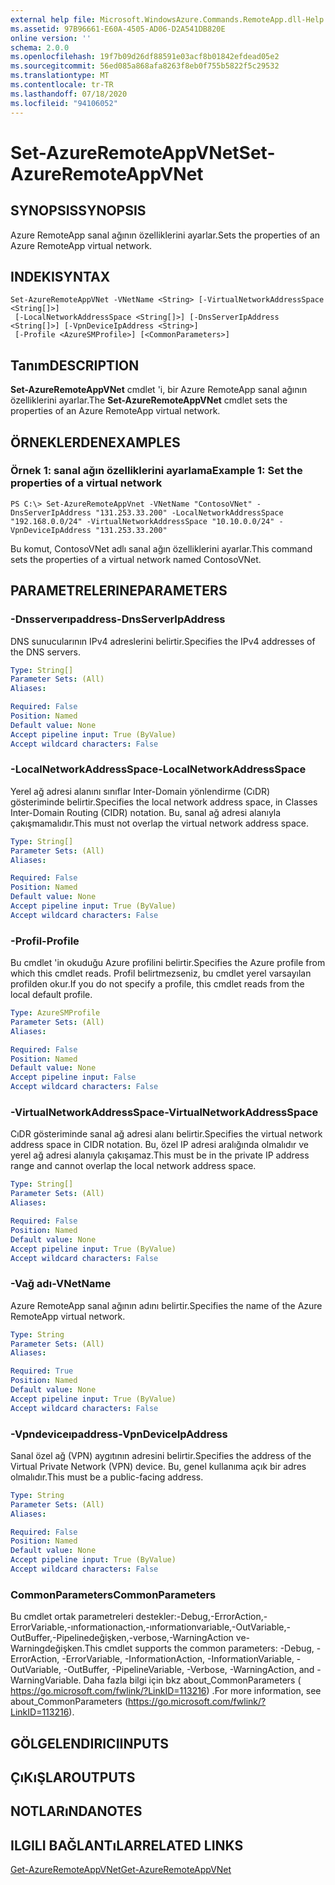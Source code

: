 ```yaml
---
external help file: Microsoft.WindowsAzure.Commands.RemoteApp.dll-Help.xml
ms.assetid: 97B96661-E60A-4505-AD06-D2A541DB820E
online version: ''
schema: 2.0.0
ms.openlocfilehash: 19f7b09d26df88591e03acf8b01842efdead05e2
ms.sourcegitcommit: 56ed085a868afa8263f8eb0f755b5822f5c29532
ms.translationtype: MT
ms.contentlocale: tr-TR
ms.lasthandoff: 07/18/2020
ms.locfileid: "94106052"
---
```

# <span data-ttu-id="b9139-101">Set-AzureRemoteAppVNet</span><span class="sxs-lookup"><span data-stu-id="b9139-101">Set-AzureRemoteAppVNet</span></span>

## <span data-ttu-id="b9139-102">SYNOPSIS</span><span class="sxs-lookup"><span data-stu-id="b9139-102">SYNOPSIS</span></span>
<span data-ttu-id="b9139-103">Azure RemoteApp sanal ağının özelliklerini ayarlar.</span><span class="sxs-lookup"><span data-stu-id="b9139-103">Sets the properties of an Azure RemoteApp virtual network.</span></span>

## <span data-ttu-id="b9139-104">INDEKI</span><span class="sxs-lookup"><span data-stu-id="b9139-104">SYNTAX</span></span>

```
Set-AzureRemoteAppVNet -VNetName <String> [-VirtualNetworkAddressSpace <String[]>]
 [-LocalNetworkAddressSpace <String[]>] [-DnsServerIpAddress <String[]>] [-VpnDeviceIpAddress <String>]
 [-Profile <AzureSMProfile>] [<CommonParameters>]
```

## <span data-ttu-id="b9139-105">Tanım</span><span class="sxs-lookup"><span data-stu-id="b9139-105">DESCRIPTION</span></span>
<span data-ttu-id="b9139-106">**Set-AzureRemoteAppVNet** cmdlet 'i, bir Azure RemoteApp sanal ağının özelliklerini ayarlar.</span><span class="sxs-lookup"><span data-stu-id="b9139-106">The **Set-AzureRemoteAppVNet** cmdlet sets the properties of an Azure RemoteApp virtual network.</span></span>

## <span data-ttu-id="b9139-107">ÖRNEKLERDEN</span><span class="sxs-lookup"><span data-stu-id="b9139-107">EXAMPLES</span></span>

### <span data-ttu-id="b9139-108">Örnek 1: sanal ağın özelliklerini ayarlama</span><span class="sxs-lookup"><span data-stu-id="b9139-108">Example 1: Set the properties of a virtual network</span></span>
```
PS C:\> Set-AzureRemoteAppVnet -VNetName "ContosoVNet" -DnsServerIpAddress "131.253.33.200" -LocalNetworkAddressSpace "192.168.0.0/24" -VirtualNetworkAddressSpace "10.10.0.0/24" -VpnDeviceIpAddress "131.253.33.200"
```

<span data-ttu-id="b9139-109">Bu komut, ContosoVNet adlı sanal ağın özelliklerini ayarlar.</span><span class="sxs-lookup"><span data-stu-id="b9139-109">This command sets the properties of a virtual network named ContosoVNet.</span></span>

## <span data-ttu-id="b9139-110">PARAMETRELERINE</span><span class="sxs-lookup"><span data-stu-id="b9139-110">PARAMETERS</span></span>

### <span data-ttu-id="b9139-111">-Dnsserverıpaddress</span><span class="sxs-lookup"><span data-stu-id="b9139-111">-DnsServerIpAddress</span></span>
<span data-ttu-id="b9139-112">DNS sunucularının IPv4 adreslerini belirtir.</span><span class="sxs-lookup"><span data-stu-id="b9139-112">Specifies the IPv4 addresses of the DNS servers.</span></span>

```yaml
Type: String[]
Parameter Sets: (All)
Aliases: 

Required: False
Position: Named
Default value: None
Accept pipeline input: True (ByValue)
Accept wildcard characters: False
```

### <span data-ttu-id="b9139-113">-LocalNetworkAddressSpace</span><span class="sxs-lookup"><span data-stu-id="b9139-113">-LocalNetworkAddressSpace</span></span>
<span data-ttu-id="b9139-114">Yerel ağ adresi alanını sınıflar Inter-Domain yönlendirme (CıDR) gösteriminde belirtir.</span><span class="sxs-lookup"><span data-stu-id="b9139-114">Specifies the local network address space, in Classes Inter-Domain Routing (CIDR) notation.</span></span>
<span data-ttu-id="b9139-115">Bu, sanal ağ adresi alanıyla çakışmamalıdır.</span><span class="sxs-lookup"><span data-stu-id="b9139-115">This must not overlap the virtual network address space.</span></span>

```yaml
Type: String[]
Parameter Sets: (All)
Aliases: 

Required: False
Position: Named
Default value: None
Accept pipeline input: True (ByValue)
Accept wildcard characters: False
```

### <span data-ttu-id="b9139-116">-Profil</span><span class="sxs-lookup"><span data-stu-id="b9139-116">-Profile</span></span>
<span data-ttu-id="b9139-117">Bu cmdlet 'in okuduğu Azure profilini belirtir.</span><span class="sxs-lookup"><span data-stu-id="b9139-117">Specifies the Azure profile from which this cmdlet reads.</span></span>
<span data-ttu-id="b9139-118">Profil belirtmezseniz, bu cmdlet yerel varsayılan profilden okur.</span><span class="sxs-lookup"><span data-stu-id="b9139-118">If you do not specify a profile, this cmdlet reads from the local default profile.</span></span>

```yaml
Type: AzureSMProfile
Parameter Sets: (All)
Aliases: 

Required: False
Position: Named
Default value: None
Accept pipeline input: False
Accept wildcard characters: False
```

### <span data-ttu-id="b9139-119">-VirtualNetworkAddressSpace</span><span class="sxs-lookup"><span data-stu-id="b9139-119">-VirtualNetworkAddressSpace</span></span>
<span data-ttu-id="b9139-120">CıDR gösteriminde sanal ağ adresi alanı belirtir.</span><span class="sxs-lookup"><span data-stu-id="b9139-120">Specifies the virtual network address space in CIDR notation.</span></span>
<span data-ttu-id="b9139-121">Bu, özel IP adresi aralığında olmalıdır ve yerel ağ adresi alanıyla çakışamaz.</span><span class="sxs-lookup"><span data-stu-id="b9139-121">This must be in the private IP address range and cannot overlap the local network address space.</span></span>

```yaml
Type: String[]
Parameter Sets: (All)
Aliases: 

Required: False
Position: Named
Default value: None
Accept pipeline input: True (ByValue)
Accept wildcard characters: False
```

### <span data-ttu-id="b9139-122">-Vağ adı</span><span class="sxs-lookup"><span data-stu-id="b9139-122">-VNetName</span></span>
<span data-ttu-id="b9139-123">Azure RemoteApp sanal ağının adını belirtir.</span><span class="sxs-lookup"><span data-stu-id="b9139-123">Specifies the name of the Azure RemoteApp virtual network.</span></span>

```yaml
Type: String
Parameter Sets: (All)
Aliases: 

Required: True
Position: Named
Default value: None
Accept pipeline input: True (ByValue)
Accept wildcard characters: False
```

### <span data-ttu-id="b9139-124">-Vpndeviceıpaddress</span><span class="sxs-lookup"><span data-stu-id="b9139-124">-VpnDeviceIpAddress</span></span>
<span data-ttu-id="b9139-125">Sanal özel ağ (VPN) aygıtının adresini belirtir.</span><span class="sxs-lookup"><span data-stu-id="b9139-125">Specifies the address of the Virtual Private Network (VPN) device.</span></span>
<span data-ttu-id="b9139-126">Bu, genel kullanıma açık bir adres olmalıdır.</span><span class="sxs-lookup"><span data-stu-id="b9139-126">This must be a public-facing address.</span></span>

```yaml
Type: String
Parameter Sets: (All)
Aliases: 

Required: False
Position: Named
Default value: None
Accept pipeline input: True (ByValue)
Accept wildcard characters: False
```

### <span data-ttu-id="b9139-127">CommonParameters</span><span class="sxs-lookup"><span data-stu-id="b9139-127">CommonParameters</span></span>
<span data-ttu-id="b9139-128">Bu cmdlet ortak parametreleri destekler:-Debug,-ErrorAction,-ErrorVariable,-ınformationaction,-ınformationvariable,-OutVariable,-OutBuffer,-Pipelinedeğişken,-verbose,-WarningAction ve-Warningdeğişken.</span><span class="sxs-lookup"><span data-stu-id="b9139-128">This cmdlet supports the common parameters: -Debug, -ErrorAction, -ErrorVariable, -InformationAction, -InformationVariable, -OutVariable, -OutBuffer, -PipelineVariable, -Verbose, -WarningAction, and -WarningVariable.</span></span> <span data-ttu-id="b9139-129">Daha fazla bilgi için bkz about_CommonParameters ( https://go.microsoft.com/fwlink/?LinkID=113216) .</span><span class="sxs-lookup"><span data-stu-id="b9139-129">For more information, see about_CommonParameters (https://go.microsoft.com/fwlink/?LinkID=113216).</span></span>

## <span data-ttu-id="b9139-130">GÖLGELENDIRICI</span><span class="sxs-lookup"><span data-stu-id="b9139-130">INPUTS</span></span>

## <span data-ttu-id="b9139-131">ÇıKıŞLAR</span><span class="sxs-lookup"><span data-stu-id="b9139-131">OUTPUTS</span></span>

## <span data-ttu-id="b9139-132">NOTLARıNDA</span><span class="sxs-lookup"><span data-stu-id="b9139-132">NOTES</span></span>

## <span data-ttu-id="b9139-133">ILGILI BAĞLANTıLAR</span><span class="sxs-lookup"><span data-stu-id="b9139-133">RELATED LINKS</span></span>

[<span data-ttu-id="b9139-134">Get-AzureRemoteAppVNet</span><span class="sxs-lookup"><span data-stu-id="b9139-134">Get-AzureRemoteAppVNet</span></span>](./Get-AzureRemoteAppVNet.md)


